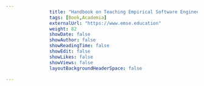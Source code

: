 ---
                title: "Handbook on Teaching Empirical Software Engineering: Online Materials"
                tags: [Book,Academia]
                externalUrl: "https://www.emse.education"
                weight: 82
                showDate: false
                showAuthor: false
                showReadingTime: false
                showEdit: false
                showLikes: false
                showViews: false
                layoutBackgroundHeaderSpace: false
                ---
